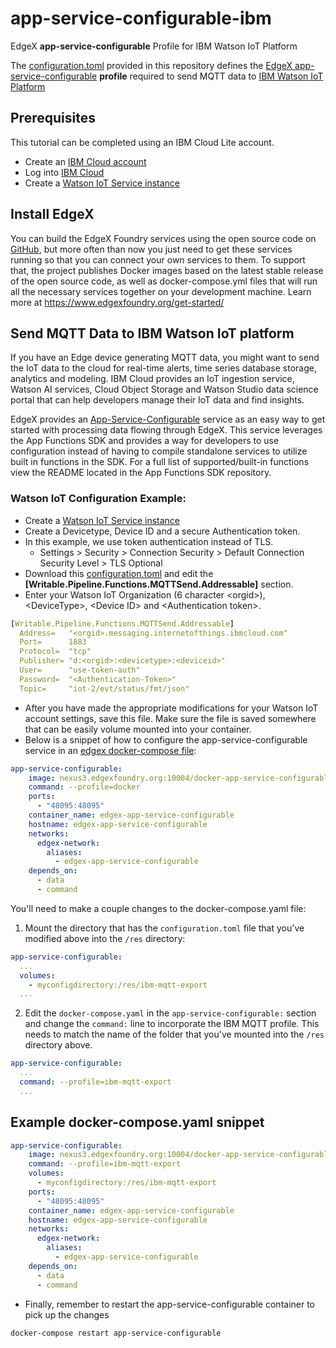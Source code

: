 # app-service-configurable-ibm
EdgeX **app-service-configurable** Profile for IBM Watson IoT Platform

The [configuration.toml](/res/ibm-mqtt-export/configuration.toml) provided in this repository defines the [EdgeX app-service-configurable](https://github.com/edgexfoundry/app-service-configurable) **profile** required to send MQTT data to [IBM Watson IoT Platform](https://cloud.ibm.com/catalog/services/internet-of-things-platform#about)

## Prerequisites

This tutorial can be completed using an IBM Cloud Lite account.

* Create an [IBM Cloud account](https://ibm.biz/BdzgKN)
* Log into [IBM Cloud](https://cloud.ibm.com/login)
* Create a [Watson IoT Service instance](https://cloud.ibm.com/catalog/services/internet-of-things-platform)

## Install EdgeX

You can build the EdgeX Foundry services using the open source code on [GitHub](https://github.com/edgexfoundry), but more often than now you just need to get these services running so that you can connect your own services to them. To support that, the project publishes Docker images based on the latest stable release of the open source code, as well as docker-compose.yml files that will run all the necessary services together on your development machine. Learn more at https://www.edgexfoundry.org/get-started/

## Send MQTT Data to IBM Watson IoT platform

If you have an Edge device generating MQTT data, you might want to send the IoT data to the cloud for real-time alerts, time series database storage, analytics and modeling. IBM Cloud provides an IoT ingestion service, Watson AI services, Cloud Object Storage and  Watson Studio data science portal that can help developers manage their IoT data and find insights.

EdgeX provides an [App-Service-Configurable](https://github.com/edgexfoundry/app-service-configurable/blob/master/README.md) service as an easy way to get started with processing data flowing through EdgeX. This service leverages the App Functions SDK and provides a way for developers to use configuration instead of having to compile standalone services to utilize built in functions in the SDK. For a full list of supported/built-in functions view the README located in the App Functions SDK repository.

### Watson IoT Configuration Example:

* Create a [Watson IoT Service instance](https://cloud.ibm.com/catalog/services/internet-of-things-platform)
* Create a Devicetype, Device ID and a secure Authentication token.
* In this example, we use token authentication instead of TLS.
  * Settings \> Security \> Connection Security \> Default Connection Security Level \> TLS Optional
* Download this [configuration.toml](/res/ibm-mqtt-export/configuration.toml) and edit the **[Writable.Pipeline.Functions.MQTTSend.Addressable]** section.
* Enter your Watson IoT Organization (6 character \<orgid\>), \<DeviceType\>, \<Device ID\> and \<Authentication token\>.
```yaml
[Writable.Pipeline.Functions.MQTTSend.Addressable]
  Address=   "<orgid>.messaging.internetofthings.ibmcloud.com"
  Port=      1883
  Protocol=  "tcp"
  Publisher= "d:<orgid>:<devicetype>:<deviceid>"
  User=      "use-token-auth"
  Password=  "<Authentication-Token>"
  Topic=     "iot-2/evt/status/fmt/json"
```  

* After you have made the appropriate modifications for your Watson IoT account settings, save this file. Make sure the file is saved somewhere that can be easily volume mounted into your container.
* Below is a snippet of how to configure the app-service-configurable service in an [edgex docker-compose file](https://github.com/edgexfoundry/developer-scripts/tree/master/releases):
```yaml
app-service-configurable:
    image: nexus3.edgexfoundry.org:10004/docker-app-service-configurable:latest
    command: --profile=docker
    ports:
      - "48095:48095"
    container_name: edgex-app-service-configurable
    hostname: edgex-app-service-configurable
    networks:
      edgex-network:
        aliases:
          - edgex-app-service-configurable
    depends_on:
      - data
      - command
  ```

You'll need to make a couple changes to the docker-compose.yaml file:

1. Mount the directory that has the `configuration.toml` file that you've modified above into the `/res` directory:
```yaml
app-service-configurable:
  ...
  volumes:
    - myconfigdirectory:/res/ibm-mqtt-export
  ...
```
2. Edit the `docker-compose.yaml` in the `app-service-configurable:` section and change the `command:` line to incorporate the IBM MQTT profile. This needs to match the name of the folder that you've mounted into the `/res` directory above.
```yaml
app-service-configurable:
  ...
  command: --profile=ibm-mqtt-export
  ...
```

## Example docker-compose.yaml snippet
```yaml
app-service-configurable:
    image: nexus3.edgexfoundry.org:10004/docker-app-service-configurable:latest
    command: --profile=ibm-mqtt-export
    volumes:
      - myconfigdirectory:/res/ibm-mqtt-export
    ports:
      - "48095:48095"
    container_name: edgex-app-service-configurable
    hostname: edgex-app-service-configurable
    networks:
      edgex-network:
        aliases:
          - edgex-app-service-configurable
    depends_on:
      - data
      - command
  ```

* Finally, remember to restart the app-service-configurable container to pick up the changes
```
docker-compose restart app-service-configurable
```
